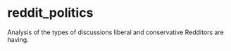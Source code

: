 # reddit_politics
Analysis of the types of discussions liberal and conservative Redditors are having.

